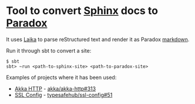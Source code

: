 # Tool to convert [Sphinx](http://www.sphinx-doc.org/) docs to [Paradox](https://github.com/lightbend/paradox)

It uses [Laika](https://github.com/planet42/Laika) to parse reStructured
text and render it as Paradox
[markdown](https://developer.lightbend.com/docs/paradox/latest/).

Run it through sbt to convert a site:
```
$ sbt
sbt> ~run <path-to-sphinx-site> <path-to-paradox-site>
```

Examples of projects where it has been used:

 - [Akka HTTP](https://github.com/akka/akka-http) -
   [akka/akka-http#313](https://github.com/akka/akka-http/pull/313)
 - [SSL Config](https://github.com/typesafehub/ssl-config) -
   [typesafehub/ssl-config#51](https://github.com/typesafehub/ssl-config/pull/51)
